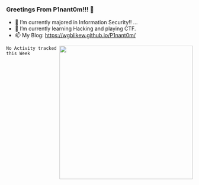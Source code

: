 ### Greetings From P1nant0m!!! 👋

<!--
**wgblikeW/wgblikeW** is a ✨ _special_ ✨ repository because its `README.md` (this file) appears on your GitHub profile.
Here are some ideas to get you started:
-->
- 🔭 I’m currently majored in Information Security!! ...
- 🌱 I’m currently learning Hacking and playing CTF.
- 📫 My Blog: https://wgblikew.github.io/P1nant0m/


<img src="https://github-readme-stats.vercel.app/api?username=wgblikeW&layout=compact&show_icons=true&theme=dracula" width="360" align="right">

<!--START_SECTION:waka-->
```text
No Activity tracked this Week
```
<!--END_SECTION:waka-->
